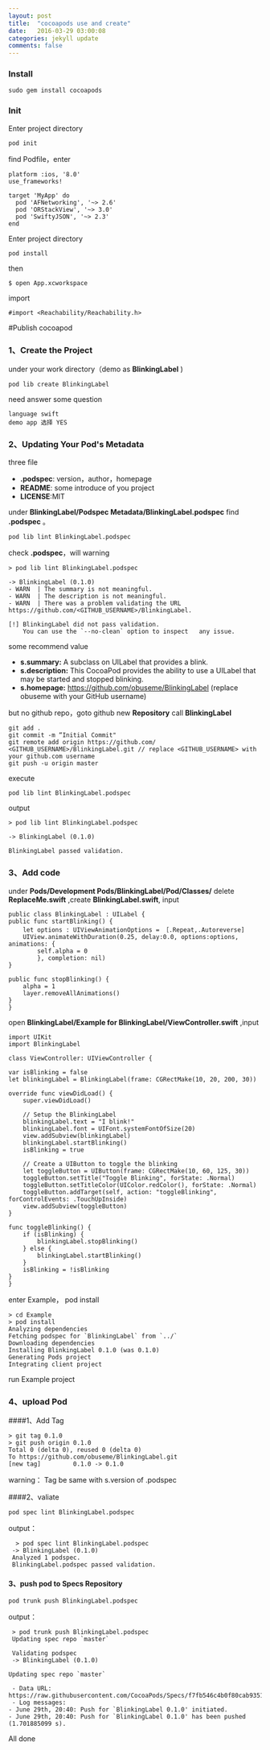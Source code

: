 ```yaml
---
layout: post
title:  "cocoapods use and create"
date:   2016-03-29 03:00:08
categories: jekyll update
comments: false
---
```

### Install
    
    sudo gem install cocoapods

### Init
Enter project directory 
    
    pod init
    
find Podfile，enter

    platform :ios, '8.0'
    use_frameworks!

    target 'MyApp' do
      pod 'AFNetworking', '~> 2.6'
      pod 'ORStackView', '~> 3.0'
      pod 'SwiftyJSON', '~> 2.3'
    end

Enter project directory 

    pod install
    
then
    
    $ open App.xcworkspace
    
import

    #import <Reachability/Reachability.h>
    

#Publish cocoapod

### 1、Create the Project
under your work directory（demo as **BlinkingLabel** )
    
    pod lib create BlinkingLabel

need answer some question

    language swift 
    demo app 选择 YES
 
### 2、Updating Your Pod's Metadata  

three file

* **.podspec**: version，author，homepage
* **README**: some introduce of you project
* **LICENSE**:MIT

under  **BlinkingLabel/Podspec Metadata/BlinkingLabel.podspec** find  **.podspec** 。
   
    pod lib lint BlinkingLabel.podspec
    
check **.podspec**，will warning

    > pod lib lint BlinkingLabel.podspec
    
    -> BlinkingLabel (0.1.0)
    - WARN  | The summary is not meaningful.
    - WARN  | The description is not meaningful.
    - WARN  | There was a problem validating the URL      https://github.com/<GITHUB_USERNAME>/BlinkingLabel.
 
    [!] BlinkingLabel did not pass validation.
        You can use the `--no-clean` option to inspect   any issue.

some recommend value

* **s.summary:** A subclass on UILabel that provides a blink.
* **s.description:** This CocoaPod provides the ability to use a UILabel that may be started and stopped blinking.
* **s.homepage:** https://github.com/obuseme/BlinkingLabel (replace obuseme with your GitHub username)

but  no github repo，goto github new **Repository** call **BlinkingLabel** 

    git add .
    git commit -m “Initial Commit"
    git remote add origin https://github.com/  <GITHUB_USERNAME>/BlinkingLabel.git // replace <GITHUB_USERNAME> with your github.com username
    git push -u origin master

execute
   
    pod lib lint BlinkingLabel.podspec
  
output
    
    > pod lib lint BlinkingLabel.podspec                                
 
    -> BlinkingLabel (0.1.0)
 
    BlinkingLabel passed validation.
    
### 3、Add code
under  **Pods/Development Pods/BlinkingLabel/Pod/Classes/** delete **ReplaceMe.swift** ,create **BlinkingLabel.swift**, input
   
    public class BlinkingLabel : UILabel {
    public func startBlinking() {
        let options : UIViewAnimationOptions = ［.Repeat,.Autoreverse]
        UIView.animateWithDuration(0.25, delay:0.0, options:options, animations: {
            self.alpha = 0
            }, completion: nil)
    }
 
    public func stopBlinking() {
        alpha = 1
        layer.removeAllAnimations()
    }
    }

open **BlinkingLabel/Example for BlinkingLabel/ViewController.swift** ,input
    
    import UIKit
    import BlinkingLabel
 
    class ViewController: UIViewController {
 
    var isBlinking = false
    let blinkingLabel = BlinkingLabel(frame: CGRectMake(10, 20, 200, 30))
 
    override func viewDidLoad() {
        super.viewDidLoad()
 
        // Setup the BlinkingLabel
        blinkingLabel.text = "I blink!"
        blinkingLabel.font = UIFont.systemFontOfSize(20)
        view.addSubview(blinkingLabel)
        blinkingLabel.startBlinking()
        isBlinking = true
 
        // Create a UIButton to toggle the blinking
        let toggleButton = UIButton(frame: CGRectMake(10, 60, 125, 30))
        toggleButton.setTitle("Toggle Blinking", forState: .Normal)
        toggleButton.setTitleColor(UIColor.redColor(), forState: .Normal)
        toggleButton.addTarget(self, action: "toggleBlinking", forControlEvents: .TouchUpInside)
        view.addSubview(toggleButton)
    }
 
    func toggleBlinking() {
        if (isBlinking) {
            blinkingLabel.stopBlinking()
        } else {
            blinkingLabel.startBlinking()
        }
        isBlinking = !isBlinking
    }
    }

enter Example， pod install
    
    > cd Example 
    > pod install
    Analyzing dependencies
    Fetching podspec for `BlinkingLabel` from `../`
    Downloading dependencies
    Installing BlinkingLabel 0.1.0 (was 0.1.0)
    Generating Pods project
    Integrating client project  
    
run Example project

### 4、upload Pod

####1、Add Tag

    > git tag 0.1.0
    > git push origin 0.1.0
    Total 0 (delta 0), reused 0 (delta 0)
    To https://github.com/obuseme/BlinkingLabel.git
    [new tag]         0.1.0 -> 0.1.0
    
  warning： Tag be same with s.version of .podspec

####2、valiate

    pod spec lint BlinkingLabel.podspec
    
  output：
      
      > pod spec lint BlinkingLabel.podspec 
     -> BlinkingLabel (0.1.0)
     Analyzed 1 podspec.
     BlinkingLabel.podspec passed validation.
#### 3、push pod to **Specs Repository**

    pod trunk push BlinkingLabel.podspec
    
 output：
 
     > pod trunk push BlinkingLabel.podspec 
     Updating spec repo `master`
 
     Validating podspec
     -> BlinkingLabel (0.1.0)
 
    Updating spec repo `master`
 
     - Data URL: https://raw.githubusercontent.com/CocoaPods/Specs/f7fb546c4b0f80cab93513fc228b274be6459ad2/Specs/BlinkingLabel/0.1.0/BlinkingLabel.podspec.json
     - Log messages:
    - June 29th, 20:40: Push for `BlinkingLabel 0.1.0' initiated.
    - June 29th, 20:40: Push for `BlinkingLabel 0.1.0' has been pushed (1.701885099 s).

All done

[jekyll]:      http://jekyllrb.com
[jekyll-gh]:   https://github.com/jekyll/jekyll
[jekyll-help]: https://github.com/jekyll/jekyll-help
